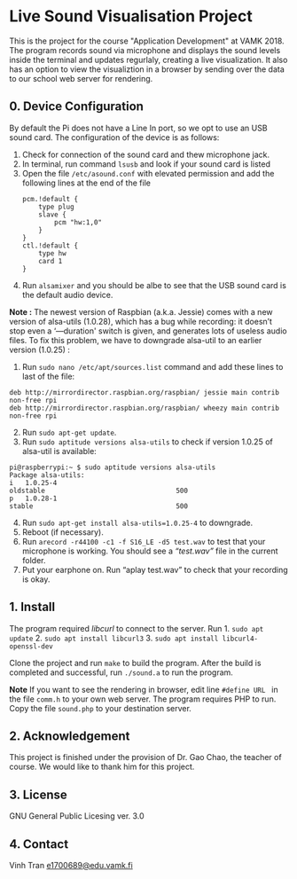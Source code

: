 # Live Sound Visualisation Project


This is the project for the course "Application Development" at VAMK 2018. The program records sound via microphone and displays the sound levels inside the terminal and updates regurlaly, creating a live visualization. It also has an option to view the visualiztion in a browser by sending over the data to our school web server for rendering.


## 0. Device Configuration 

By default the Pi does not have a Line In port, so we opt to use an USB sound card. The configuration of the device is as follows:

1. Check for connection of the sound card and thew microphone jack.
2. In terminal, run command `lsusb` and look if your sound card is listed 
3. Open the file `/etc/asound.conf` with elevated permission and add the following lines at the end of the file
	```
	pcm.!default {
		type plug
		slave {
			pcm "hw:1,0"
		}
	}
	ctl.!default {
		type hw
		card 1
	}
	```
4. Run `alsamixer` and you should be albe to see that the USB sound card is the default audio device.

**Note :** The newest version of Raspbian (a.k.a. Jessie) comes with a new version of alsa-utils (1.0.28), which has a bug while recording: it doesn’t stop even a ‘—duration' switch is given, and generates lots of useless audio files. To fix this problem, we have to downgrade alsa-util to an earlier version (1.0.25) :

  1. Run `sudo nano /etc/apt/sources.list` command and add these lines to last of the file:
```
deb http://mirrordirector.raspbian.org/raspbian/ jessie main contrib non-free rpi
deb http://mirrordirector.raspbian.org/raspbian/ wheezy main contrib non-free rpi
```
  2. Run `sudo apt-get update`.
  3. Run `sudo aptitude versions alsa-utils` to check if version 1.0.25 of alsa-util is available:
```
pi@raspberrypi:~ $ sudo aptitude versions alsa-utils
Package alsa-utils:
i   1.0.25-4                                                     oldstable                                 500
p   1.0.28-1                                                     stable                                    500
```
  4. Run `sudo apt-get install alsa-utils=1.0.25-4` to downgrade.
  5. Reboot (if necessary).
  6. Run `arecord -r44100 -c1 -f S16_LE -d5 test.wav` to test that your microphone is working. You should see a _“test.wav”_ file in the current folder.
  7. Put your earphone on. Run “aplay test.wav” to check that your recording is okay.
## 1. Install

The program required _libcurl_ to connect to the server. Run
	1. `sudo apt update`
	2. `sudo apt install libcurl3`
	3. `sudo apt install libcurl4-openssl-dev`

Clone the project and run `make` to build the program. After the build is completed and successful, run `./sound.a` to run the program.

**Note** If you want to see the rendering in browser, edit line `#define URL `  in the file `comm.h` to your own web server. The program requires PHP to run. Copy the file `sound.php` to your destination server.

## 2. Acknowledgement

This project is finished under the provision of Dr. Gao Chao, the teacher of course. We would like to thank him for this project.

## 3. License

GNU General Public Licesing ver. 3.0

## 4. Contact

Vinh Tran <e1700689@edu.vamk.fi>

